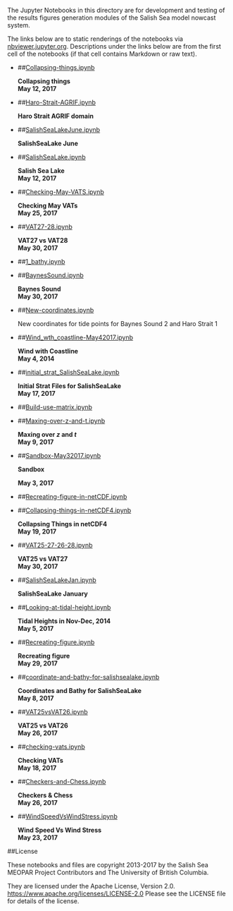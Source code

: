 The Jupyter Notebooks in this directory are for development and testing of
the results figures generation modules of the Salish Sea model nowcast system.

The links below are to static renderings of the notebooks via
[nbviewer.jupyter.org](https://nbviewer.jupyter.org/).
Descriptions under the links below are from the first cell of the notebooks
(if that cell contains Markdown or raw text).

* ##[Collapsing-things.ipynb](https://nbviewer.jupyter.org/urls/bitbucket.org/salishsea/analysis-vicky/raw/tip/notebooks/Collapsing-things.ipynb)  
    
    **Collapsing things**  
    **May 12, 2017**  

* ##[Haro-Strait-AGRIF.ipynb](https://nbviewer.jupyter.org/urls/bitbucket.org/salishsea/analysis-vicky/raw/tip/notebooks/Haro-Strait-AGRIF.ipynb)  
    
    **Haro Strait AGRIF domain**  

* ##[SalishSeaLakeJune.ipynb](https://nbviewer.jupyter.org/urls/bitbucket.org/salishsea/analysis-vicky/raw/tip/notebooks/SalishSeaLakeJune.ipynb)  
    
    **SalishSeaLake June**  

* ##[SalishSeaLake.ipynb](https://nbviewer.jupyter.org/urls/bitbucket.org/salishsea/analysis-vicky/raw/tip/notebooks/SalishSeaLake.ipynb)  
    
    **Salish Sea Lake**  
    **May 12, 2017**  

* ##[Checking-May-VATS.ipynb](https://nbviewer.jupyter.org/urls/bitbucket.org/salishsea/analysis-vicky/raw/tip/notebooks/Checking-May-VATS.ipynb)  
    
    **Checking May VATs**  
    **May 25, 2017**  

* ##[VAT27-28.ipynb](https://nbviewer.jupyter.org/urls/bitbucket.org/salishsea/analysis-vicky/raw/tip/notebooks/VAT27-28.ipynb)  
    
    **VAT27 vs VAT28**  
    **May 30, 2017**  

* ##[1_bathy.ipynb](https://nbviewer.jupyter.org/urls/bitbucket.org/salishsea/analysis-vicky/raw/tip/notebooks/1_bathy.ipynb)  
    
* ##[BaynesSound.ipynb](https://nbviewer.jupyter.org/urls/bitbucket.org/salishsea/analysis-vicky/raw/tip/notebooks/BaynesSound.ipynb)  
    
    **Baynes Sound**  
    **May 30, 2017**  

* ##[New-coordinates.ipynb](https://nbviewer.jupyter.org/urls/bitbucket.org/salishsea/analysis-vicky/raw/tip/notebooks/New-coordinates.ipynb)  
    
    New coordinates for tide points for Baynes Sound 2 and Haro Strait 1  

* ##[Wind_wth_coastline-May42017.ipynb](https://nbviewer.jupyter.org/urls/bitbucket.org/salishsea/analysis-vicky/raw/tip/notebooks/Wind_wth_coastline-May42017.ipynb)  
    
    **Wind with Coastline**  
    **May 4, 2014**  

* ##[initial_strat_SalishSeaLake.ipynb](https://nbviewer.jupyter.org/urls/bitbucket.org/salishsea/analysis-vicky/raw/tip/notebooks/initial_strat_SalishSeaLake.ipynb)  
    
    **Initial Strat Files for SalishSeaLake**  
    **May 17, 2017**  

* ##[Build-use-matrix.ipynb](https://nbviewer.jupyter.org/urls/bitbucket.org/salishsea/analysis-vicky/raw/tip/notebooks/Build-use-matrix.ipynb)  
    
* ##[Maxing-over-z-and-t.ipynb](https://nbviewer.jupyter.org/urls/bitbucket.org/salishsea/analysis-vicky/raw/tip/notebooks/Maxing-over-z-and-t.ipynb)  
    
    **Maxing over $z$ and $t$**  
    **May 9, 2017**  

* ##[Sandbox-May32017.ipynb](https://nbviewer.jupyter.org/urls/bitbucket.org/salishsea/analysis-vicky/raw/tip/notebooks/Sandbox-May32017.ipynb)  
    
    **Sandbox**  
      
    **May 3, 2017**  
      


* ##[Recreating-figure-in-netCDF.ipynb](https://nbviewer.jupyter.org/urls/bitbucket.org/salishsea/analysis-vicky/raw/tip/notebooks/Recreating-figure-in-netCDF.ipynb)  
    
* ##[Collapsing-things-in-netCDF4.ipynb](https://nbviewer.jupyter.org/urls/bitbucket.org/salishsea/analysis-vicky/raw/tip/notebooks/Collapsing-things-in-netCDF4.ipynb)  
    
    **Collapsing Things in netCDF4**  
    **May 19, 2017**  

* ##[VAT25-27-26-28.ipynb](https://nbviewer.jupyter.org/urls/bitbucket.org/salishsea/analysis-vicky/raw/tip/notebooks/VAT25-27-26-28.ipynb)  
    
    **VAT25 vs VAT27**  
    **May 30, 2017**  

* ##[SalishSeaLakeJan.ipynb](https://nbviewer.jupyter.org/urls/bitbucket.org/salishsea/analysis-vicky/raw/tip/notebooks/SalishSeaLakeJan.ipynb)  
    
    **SalishSeaLake January**  

* ##[Looking-at-tidal-height.ipynb](https://nbviewer.jupyter.org/urls/bitbucket.org/salishsea/analysis-vicky/raw/tip/notebooks/Looking-at-tidal-height.ipynb)  
    
    **Tidal Heights in Nov-Dec, 2014**  
    **May 5, 2017**  

* ##[Recreating-figure.ipynb](https://nbviewer.jupyter.org/urls/bitbucket.org/salishsea/analysis-vicky/raw/tip/notebooks/Recreating-figure.ipynb)  
    
    **Recreating figure**  
    **May 29, 2017**  

* ##[coordinate-and-bathy-for-salishsealake.ipynb](https://nbviewer.jupyter.org/urls/bitbucket.org/salishsea/analysis-vicky/raw/tip/notebooks/coordinate-and-bathy-for-salishsealake.ipynb)  
    
    **Coordinates and Bathy for SalishSeaLake**  
    **May 8, 2017**  

* ##[VAT25vsVAT26.ipynb](https://nbviewer.jupyter.org/urls/bitbucket.org/salishsea/analysis-vicky/raw/tip/notebooks/VAT25vsVAT26.ipynb)  
    
    **VAT25 vs VAT26**  
    **May 26, 2017**  

* ##[checking-vats.ipynb](https://nbviewer.jupyter.org/urls/bitbucket.org/salishsea/analysis-vicky/raw/tip/notebooks/checking-vats.ipynb)  
    
    **Checking VATs**  
    **May 18, 2017**  

* ##[Checkers-and-Chess.ipynb](https://nbviewer.jupyter.org/urls/bitbucket.org/salishsea/analysis-vicky/raw/tip/notebooks/Checkers-and-Chess.ipynb)  
    
    **Checkers & Chess**  
    **May 26, 2017**  

* ##[WindSpeedVsWindStress.ipynb](https://nbviewer.jupyter.org/urls/bitbucket.org/salishsea/analysis-vicky/raw/tip/notebooks/WindSpeedVsWindStress.ipynb)  
    
    **Wind Speed Vs Wind Stress**  
    **May 23, 2017**  


##License

These notebooks and files are copyright 2013-2017
by the Salish Sea MEOPAR Project Contributors
and The University of British Columbia.

They are licensed under the Apache License, Version 2.0.
https://www.apache.org/licenses/LICENSE-2.0
Please see the LICENSE file for details of the license.
